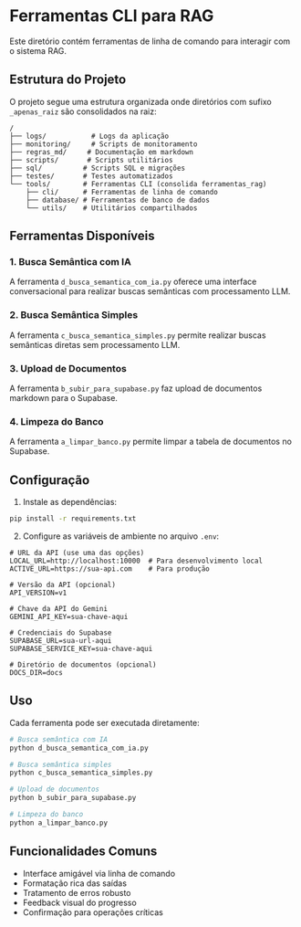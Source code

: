 # Ferramentas CLI para RAG

Este diretório contém ferramentas de linha de comando para interagir com o sistema RAG.

## Estrutura do Projeto

O projeto segue uma estrutura organizada onde diretórios com sufixo `_apenas_raiz` são consolidados na raiz:

```
/
├── logs/           # Logs da aplicação
├── monitoring/     # Scripts de monitoramento
├── regras_md/     # Documentação em markdown
├── scripts/       # Scripts utilitários
├── sql/          # Scripts SQL e migrações
├── testes/       # Testes automatizados
└── tools/        # Ferramentas CLI (consolida ferramentas_rag)
    ├── cli/      # Ferramentas de linha de comando
    ├── database/ # Ferramentas de banco de dados
    └── utils/    # Utilitários compartilhados
```

## Ferramentas Disponíveis

### 1. Busca Semântica com IA

A ferramenta `d_busca_semantica_com_ia.py` oferece uma interface conversacional para realizar buscas semânticas com processamento LLM.

### 2. Busca Semântica Simples

A ferramenta `c_busca_semantica_simples.py` permite realizar buscas semânticas diretas sem processamento LLM.

### 3. Upload de Documentos

A ferramenta `b_subir_para_supabase.py` faz upload de documentos markdown para o Supabase.

### 4. Limpeza do Banco

A ferramenta `a_limpar_banco.py` permite limpar a tabela de documentos no Supabase.

## Configuração

1. Instale as dependências:

```bash
pip install -r requirements.txt
```

2. Configure as variáveis de ambiente no arquivo `.env`:

```env
# URL da API (use uma das opções)
LOCAL_URL=http://localhost:10000  # Para desenvolvimento local
ACTIVE_URL=https://sua-api.com    # Para produção

# Versão da API (opcional)
API_VERSION=v1

# Chave da API do Gemini
GEMINI_API_KEY=sua-chave-aqui

# Credenciais do Supabase
SUPABASE_URL=sua-url-aqui
SUPABASE_SERVICE_KEY=sua-chave-aqui

# Diretório de documentos (opcional)
DOCS_DIR=docs
```

## Uso

Cada ferramenta pode ser executada diretamente:

```bash
# Busca semântica com IA
python d_busca_semantica_com_ia.py

# Busca semântica simples
python c_busca_semantica_simples.py

# Upload de documentos
python b_subir_para_supabase.py

# Limpeza do banco
python a_limpar_banco.py
```

## Funcionalidades Comuns

- Interface amigável via linha de comando
- Formatação rica das saídas
- Tratamento de erros robusto
- Feedback visual do progresso
- Confirmação para operações críticas
